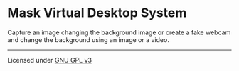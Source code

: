# Mask Virtual Desktop System

Capture an image changing the background image or create a fake webcam and change the background using an image or a video.

---
Licensed under [GNU GPL v3](http://www.gnu.org/licenses/gpl.html) 
